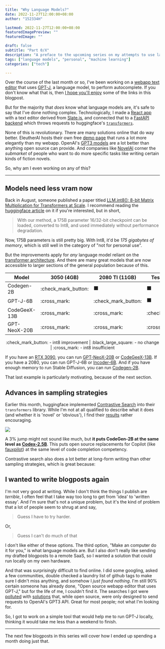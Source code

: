 ```yaml
---
title: "Why Language Models?"
date: 2022-11-27T12:00:00+08:00
author: "152334H"

lastmod: 2022-11-27T12:00:00+08:00
featuredImagePreview: ""
featuredImage: ""

draft: false
subtitle: "Part 0/X"
description: "A preface to the upcoming series on my attempts to use language models, locally"
tags: ["language models", "personal", "machine learning"]
categories: ["tech"]

---
```


<!--more-->

Over the course of the last month or so, I've been working on a [webapp text editor](https://github.com/152334H/gpt-j-editor) that uses [GPT-J](https://huggingface.co/EleutherAI/gpt-j-6B), a language model, to perform autocomplete. If you don't know what that is, then [I hope you'll enjoy](https://xkcd.com/1053/) some of the links in this blogpost.

But for the majority that _does_ know what language models are, it's safe to say that I've done nothing complex. Technologically, I made a [React app](https://create-react-app.dev/) with a text editor derived from [Slate.js](https://docs.slatejs.org/), and connected that to a [FastAPI backend](https://fastapi.tiangolo.com/) which throws requests to huggingface's [`transformers`](https://huggingface.co/docs/transformers/index).

None of this is revolutionary. There are many solutions online that do way better. EleutherAI hosts their own free [demo page](https://20b.eleuther.ai/) that runs a lot more elegantly than my webapp. OpenAI's [GPT3 models](https://beta.openai.com/playground/) are a lot better than anything open source can provide. And companies like [NovelAI](https://novelai.net/) corner the _submarket_ of people who want to do more specific tasks like writing certain kinds of fiction novels.

So, why am I even working on any of this?

---

## Models need less vram now

Back in August, someone published a paper titled [LLM.int8(): 8-bit Matrix Multiplication for Transformers at Scale](https://arxiv.org/abs/2208.07339). I recommend reading the [huggingface article](https://huggingface.co/blog/hf-bitsandbytes-integration) on it if you're interested, but in short, 

> With our method, a 175B parameter 16/32-bit checkpoint can be loaded, converted to Int8, and used immediately without performance degradation.

Now, 175B parameters is still pretty big. With Int8, it'd be _175 gigabytes of memory_, which is still well in the category of "not for personal use".

But the improvements apply for _any_ language model reliant on the [transformer architecture](https://medium.com/@adityathiruvengadam/transformer-architecture-attention-is-all-you-need-aeccd9f50d09). And there are many great models that are now accessible to larger sections of the general population because of this.

|     Model     | 3050 (4GB) | 2080 TI (11GB) | Tesla T4 (16GB) | 3090 (24GB) |
|---------------|------------|----------------|-----------------|-------------|
| Codegen-2B    | :check_mark_button: | :black_large_square: | :black_large_square: | :black_large_square: |
| GPT-J-6B      | :cross_mark: | :check_mark_button: | :black_large_square: | :black_large_square: |
| CodeGeeX-13B  | :cross_mark: | :cross_mark: | :check_mark_button: | :check_mark_button: |
| GPT-NeoX-20B  | :cross_mark: | :cross_mark: | :cross_mark: | :check_mark_button: |

<p align="center">
:check_mark_button: - int8 improvement | :black_large_square: - no change | :cross_mark: - int8 insufficient
</p>

If you have an [RTX 3090](https://www.techpowerup.com/gpu-specs/geforce-rtx-3090.c3622), you can run [GPT-NeoX-20B](https://nn.labml.ai/neox/utils/llm_int8.html) or [CodeGeeX-13B](https://github.com/THUDM/CodeGeeX). If you have a 2080, you can run GPT-J-6B or [Incoder-6B](https://huggingface.co/facebook/incoder-6B). And if you have enough memory to run Stable Diffusion, you can run [Codegen-2B](https://github.com/salesforce/CodeGen).

That last example is particularly motivating, because of the next section.

## Advances in sampling strategies

Earlier this month, huggingface implemented [Contrastive Search](https://huggingface.co/blog/introducing-csearch) into their `transformers` library. While I'm not at all qualified to describe what it does (and whether it is 'novel' or 'obvious'), I find their [results](https://arxiv.org/pdf/2210.14140) rather encouraging.

![](https://user-images.githubusercontent.com/54623771/201234331-7ca646f7-a3f4-448c-94e2-707a1eea235c.jpg)

A 3% jump might not sound like much, but **it puts CodeGen-2B at the same level as [Codex-2.5B](https://github.com/VHellendoorn/Code-LMs#results---humaneval)**. This puts open source replacements for Copilot (like [fauxpilot](https://github.com/moyix/fauxpilot)) at the same level of code completion competency.

Contrastive search also does a lot better at long-form writing than other sampling strategies, which is great because:

## I wanted to write blogposts again

I'm not very good at writing. While I don't think the things I publish are _terrible_, I often feel that I take way too long to get from 'idea' to 'written essay'. And I'm sure that's not a unique problem, but it's the kind of problem that a lot of people seem to shrug at and say, 

> Guess I have to try harder.

Or,

> Guess I can't do much of that

I don't like either of these options. The third option, "Make an computer do it for you," is what language models are. But I also don't really like sending my drafted blogposts to a remote SaaS, so I wanted a solution that could run locally on my own hardware.

And that was surprisingly difficult to find online. I did some googling, asked a few communities, double checked a laundry list of github tags to make sure I didn't miss anything, and somehow I _just found nothing_. I'm still 90% certain someone has already done, "Open source webapp editor that uses GPT-J," but for the life of me, I couldn't find it. The searches I got were [polluted](https://github.com/nhaouari/obsidian-textgenerator-plugin) with [solutions](https://github.com/jameshiew/nvim-magic) that, while open source, were only designed to send requests to OpenAI's GPT3 API. Great for most people; not what I'm looking for.

So, I got to work on a simple tool that would help me to run GPT-J locally, thinking it would take me less than a weekend to finish.

---

The next few blogposts in this series will cover how I ended up spending a month doing just that.

